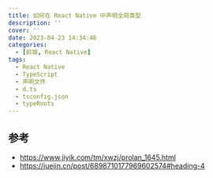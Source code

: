 ```yaml
---
title: 如何在 React Native 中声明全局类型
description: ''
cover: ''
date: 2023-04-23 14:34:46
categories:
  - [前端, React Native]
tags:
  - React Native
  - TypeScript
  - 声明文件
  - d.ts
  - tsconfig.json
  - typeRoots
---
```


## 参考

- https://www.jiyik.com/tm/xwzj/prolan_1645.html
- https://juejin.cn/post/6898710177969602574#heading-4
